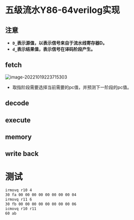 # 五级流水Y86-64verilog实现

## 注意

- **`D_`表示源值，以表示信号来自于流水线寄存器D。**
- **`d_`表示结果值，表示信号在译码阶段产生。**

## fetch

![image-20221019223715303](C:\Users\xiadong\Desktop\my86_pipe\record\mk.assets\image-20221019223715303.png)

- 取指阶段需要选择当前需要的pc值，并预测下一阶段的pc值。

## decode

## execute

## memory

## write back





# 测试

```markdown
irmovq r10 4
30 fa 00 00 00 00 00 00 00 00 04
irmovq r11 6
30 fb 00 00 00 00 00 00 00 00 06
icmovq r10 r11
60 ab
```

